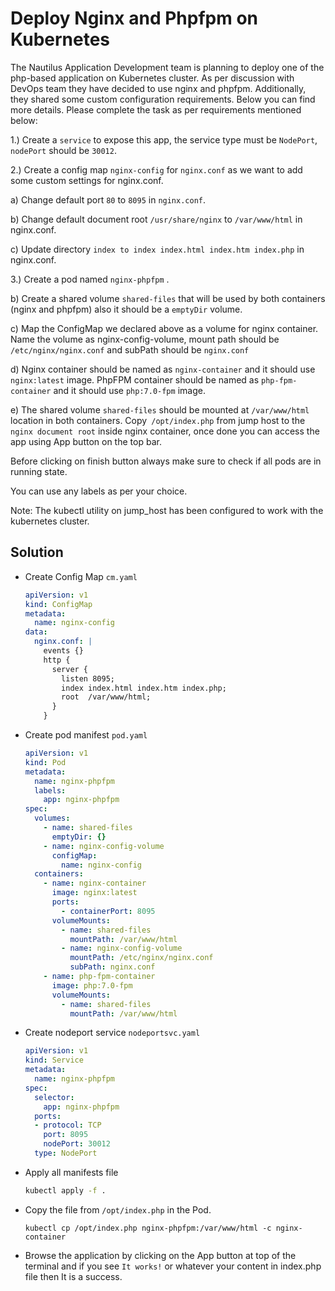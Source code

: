 #  Deploy Nginx and Phpfpm on Kubernetes

The Nautilus Application Development team is planning to deploy one of the php-based application on Kubernetes cluster. As per discussion with DevOps team they have decided to use nginx and phpfpm. Additionally, they shared some custom configuration requirements. Below you can find more details. Please complete the task as per requirements mentioned below:

1.) Create a `service` to expose this app, the service type must be `NodePort`, `nodePort` should be `30012`.

2.) Create a config map `nginx-config` for `nginx.conf` as we want to add some custom settings for nginx.conf.

a) Change default port `80` to `8095` in `nginx.conf`.

b) Change default document root `/usr/share/nginx` to `/var/www/html` in nginx.conf.

c) Update directory `index to index index.html index.htm index.php` in nginx.conf.

3.) Create a pod named `nginx-phpfpm` .

b) Create a shared volume `shared-files` that will be used by both containers (nginx and phpfpm) also it should be a `emptyDir` volume.

c) Map the ConfigMap we declared above as a volume for nginx container. Name the volume as nginx-config-volume, mount path should be `/etc/nginx/nginx.conf` and subPath should be `nginx.conf`

d) Nginx container should be named as `nginx-container` and it should use `nginx:latest` image. PhpFPM container should be named as `php-fpm-container` and it should use `php:7.0-fpm` image.

e) The shared volume `shared-files` should be mounted at `/var/www/html` location in both containers. Copy` /opt/index.php` from jump host to the `nginx document root` inside nginx container, once done you can access the app using App button on the top bar.

Before clicking on finish button always make sure to check if all pods are in running state.

You can use any labels as per your choice.

Note: The kubectl utility on jump_host has been configured to work with the kubernetes cluster.

## Solution

- Create Config Map `cm.yaml`
  ```yaml
  apiVersion: v1
  kind: ConfigMap
  metadata:
    name: nginx-config
  data:
    nginx.conf: |
      events {} 
      http {
        server {
          listen 8095;
          index index.html index.htm index.php;
          root  /var/www/html;
        }
      }
  ```

- Create pod manifest `pod.yaml`
  ```yaml
  apiVersion: v1
  kind: Pod
  metadata:
    name: nginx-phpfpm
    labels: 
      app: nginx-phpfpm
  spec:
    volumes:
      - name: shared-files
        emptyDir: {}
      - name: nginx-config-volume
        configMap:
          name: nginx-config
    containers:
      - name: nginx-container
        image: nginx:latest
        ports:
          - containerPort: 8095
        volumeMounts:
          - name: shared-files
            mountPath: /var/www/html
          - name: nginx-config-volume
            mountPath: /etc/nginx/nginx.conf
            subPath: nginx.conf
      - name: php-fpm-container
        image: php:7.0-fpm
        volumeMounts:
          - name: shared-files
            mountPath: /var/www/html
  ```

- Create nodeport service `nodeportsvc.yaml`
  ```yaml
  apiVersion: v1
  kind: Service
  metadata:
    name: nginx-phpfpm
  spec:
    selector:
      app: nginx-phpfpm
    ports:
    - protocol: TCP
      port: 8095
      nodePort: 30012
    type: NodePort
  ```

- Apply all manifests file
  ```bash
  kubectl apply -f .
  ```

- Copy the file from `/opt/index.php` in the Pod.
  ```kubectl
  kubectl cp /opt/index.php nginx-phpfpm:/var/www/html -c nginx-container
  ```

- Browse the application by clicking on the App button at top of the terminal and if you see `It works!` or whatever your content in index.php file then It is a success.